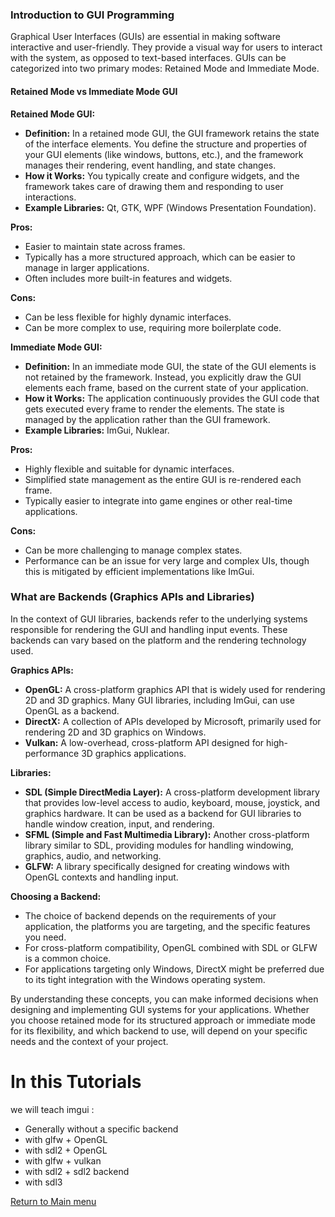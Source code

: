 ### Introduction to GUI Programming

Graphical User Interfaces (GUIs) are essential in making software interactive and user-friendly. They provide a visual way for users to interact with the system, as opposed to text-based interfaces. GUIs can be categorized into two primary modes: Retained Mode and Immediate Mode.

#### Retained Mode vs Immediate Mode GUI

**Retained Mode GUI:**
- **Definition:** In a retained mode GUI, the GUI framework retains the state of the interface elements. You define the structure and properties of your GUI elements (like windows, buttons, etc.), and the framework manages their rendering, event handling, and state changes.
- **How it Works:** You typically create and configure widgets, and the framework takes care of drawing them and responding to user interactions.
- **Example Libraries:** Qt, GTK, WPF (Windows Presentation Foundation).

**Pros:**
  - Easier to maintain state across frames.
  - Typically has a more structured approach, which can be easier to manage in larger applications.
  - Often includes more built-in features and widgets.

**Cons:**
  - Can be less flexible for highly dynamic interfaces.
  - Can be more complex to use, requiring more boilerplate code.

**Immediate Mode GUI:**
- **Definition:** In an immediate mode GUI, the state of the GUI elements is not retained by the framework. Instead, you explicitly draw the GUI elements each frame, based on the current state of your application.
- **How it Works:** The application continuously provides the GUI code that gets executed every frame to render the elements. The state is managed by the application rather than the GUI framework.
- **Example Libraries:** ImGui, Nuklear.

**Pros:**
  - Highly flexible and suitable for dynamic interfaces.
  - Simplified state management as the entire GUI is re-rendered each frame.
  - Typically easier to integrate into game engines or other real-time applications.

**Cons:**
  - Can be more challenging to manage complex states.
  - Performance can be an issue for very large and complex UIs, though this is mitigated by efficient implementations like ImGui.

### What are Backends (Graphics APIs and Libraries)

In the context of GUI libraries, backends refer to the underlying systems responsible for rendering the GUI and handling input events. These backends can vary based on the platform and the rendering technology used.

**Graphics APIs:**
- **OpenGL:** A cross-platform graphics API that is widely used for rendering 2D and 3D graphics. Many GUI libraries, including ImGui, can use OpenGL as a backend.
- **DirectX:** A collection of APIs developed by Microsoft, primarily used for rendering 2D and 3D graphics on Windows.
- **Vulkan:** A low-overhead, cross-platform API designed for high-performance 3D graphics applications.

**Libraries:**
- **SDL (Simple DirectMedia Layer):** A cross-platform development library that provides low-level access to audio, keyboard, mouse, joystick, and graphics hardware. It can be used as a backend for GUI libraries to handle window creation, input, and rendering.
- **SFML (Simple and Fast Multimedia Library):** Another cross-platform library similar to SDL, providing modules for handling windowing, graphics, audio, and networking.
- **GLFW:** A library specifically designed for creating windows with OpenGL contexts and handling input.

**Choosing a Backend:**
- The choice of backend depends on the requirements of your application, the platforms you are targeting, and the specific features you need.
- For cross-platform compatibility, OpenGL combined with SDL or GLFW is a common choice.
- For applications targeting only Windows, DirectX might be preferred due to its tight integration with the Windows operating system.

By understanding these concepts, you can make informed decisions when designing and implementing GUI systems for your applications. Whether you choose retained mode for its structured approach or immediate mode for its flexibility, and which backend to use, will depend on your specific needs and the context of your project.

# In this Tutorials
we will teach imgui :
* Generally without a specific backend
* with glfw + OpenGL
* with sdl2 + OpenGL
* with glfw + vulkan
* with sdl2 + sdl2 backend
* with sdl3 

[Return to Main menu](introduction.md)